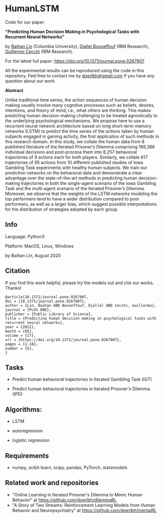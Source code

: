 # HumanLSTM



Code for our paper: 

**"Predicting Human Decision Making in Psychological Tasks with Recurrent Neural Networks"** 

by [Baihan Lin](https://www.baihan.nyc/) (Columbia University), [Djallel Bouneffouf](https://scholar.google.com/citations?user=i2a1LUMAAAAJ&hl=en) (IBM Research), [Guillermo Cecchi](https://researcher.watson.ibm.com/researcher/view.php?person=us-gcecchi) (IBM Research).





For the latest full paper: https://doi.org/10.1371/journal.pone.0267907



All the experimental results can be reproduced using the code in this repository. Feel free to contact me by doerlbh@gmail.com if you have any question about our work.



**Abstract**

Unlike traditional time series, the action sequences of human decision making usually involve many cognitive processes such as beliefs, desires, intentions, and theory of mind, i.e., what others are thinking. This makes predicting human decision-making challenging to be treated agnostically to the underlying psychological mechanisms. We propose here to use a recurrent neural network architecture based on long short-term memory networks (LSTM) to predict the time series of the actions taken by human subjects engaged in gaming activity, the first application of such methods in this research domain. In this study, we collate the human data from 8 published literature of the Iterated Prisoner’s Dilemma comprising 168,386 individual decisions and post-process them into 8,257 behavioral trajectories of 9 actions each for both players. Similarly, we collate 617 trajectories of 95 actions from 10 different published studies of Iowa Gambling Task experiments with healthy human subjects. We train our prediction networks on the behavioral data and demonstrate a clear advantage over the state-of-the-art methods in predicting human decision-making trajectories in both the single-agent scenario of the Iowa Gambling Task and the multi-agent scenario of the Iterated Prisoner’s Dilemma. Moreover, we observe that the weights of the LSTM networks modeling the top performers tend to have a wider distribution compared to poor performers, as well as a larger bias, which suggest possible interpretations for the distribution of strategies adopted by each group.

## Info

Language: Python3


Platform: MacOS, Linux, Windows

by Baihan Lin, August 2020

  

  


## Citation

If you find this work helpful, please try the models out and cite our works. Thanks!

    @article{10.1371/journal.pone.0267907,
    doi = {10.1371/journal.pone.0267907},
    author = {Lin, Baihan AND Bouneffouf, Djallel AND Cecchi, Guillermo},
    journal = {PLOS ONE},
    publisher = {Public Library of Science},
    title = {Predicting human decision making in psychological tasks with recurrent neural networks},
    year = {2022},
    month = {05},
    volume = {17},
    url = {https://doi.org/10.1371/journal.pone.0267907},
    pages = {1-18},
    number = {5},
    }


## Tasks

* Predict human behavioral trajectories in Iterated Gambling Task (IGT)

* Predict human behavioral trajectories in Iterated Prisoner's Dilemma (IPD)

  

## Algorithms:

* LSTM

* autoregression

* logistic regression

  

## Requirements

* numpy, scikit-learn, scipy, pandas, PyTorch, statsmodels



## Related work and repositories

* "Online Learning in Iterated Prisoner's Dilemma to Mimic Human Behavior" at https://github.com/doerlbh/dilemmaRL
* "A Story of Two Streams: Reinforcement Learning Models from Human Behavior and Neuropsychiatry" at https://github.com/doerlbh/mentalRL



